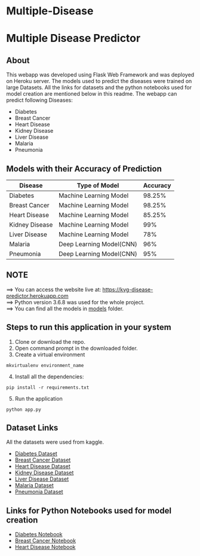 # Multiple-Disease

# Multiple Disease Predictor

## About

This webapp was developed using Flask Web Framework and was deployed on Heroku server. The models used to predict the diseases were trained on large Datasets. All the links for datasets and the python notebooks used for model creation are mentioned below in this readme. The webapp can predict following Diseases:

- Diabetes
- Breast Cancer
- Heart Disease
- Kidney Disease
- Liver Disease
- Malaria
- Pneumonia

## Models with their Accuracy of Prediction

| Disease        | Type of Model            | Accuracy |
| -------------- | ------------------------ | -------- |
| Diabetes       | Machine Learning Model   | 98.25%   |
| Breast Cancer  | Machine Learning Model   | 98.25%   |
| Heart Disease  | Machine Learning Model   | 85.25%   |
| Kidney Disease | Machine Learning Model   | 99%      |
| Liver Disease  | Machine Learning Model   | 78%      |
| Malaria        | Deep Learning Model(CNN) | 96%      |
| Pneumonia      | Deep Learning Model(CNN) | 95%      |

## NOTE

==> You can access the website live at: https://kvg-disease-predictor.herokuapp.com <br>
==> Python version 3.6.8 was used for the whole project.<br>
==> You can find all the models in [models](https://github.com/venugopalkadamba/Multi_Disease_Predictor/tree/master/models) folder.

## Steps to run this application in your system

1. Clone or download the repo.
2. Open command prompt in the downloaded folder.
3. Create a virtual environment

```
mkvirtualenv environment_name
```

4. Install all the dependencies:

```
pip install -r requirements.txt
```

5. Run the application

```
python app.py
```

## Dataset Links

All the datasets were used from kaggle.

- [Diabetes Dataset](https://www.kaggle.com/uciml/pima-indians-diabetes-database)
- [Breast Cancer Dataset](https://www.kaggle.com/uciml/breast-cancer-wisconsin-data)
- [Heart Disease Dataset](https://www.kaggle.com/ronitf/heart-disease-uci)
- [Kidney Disease Dataset](https://www.kaggle.com/mansoordaku/ckdisease)
- [Liver Disease Dataset](https://www.kaggle.com/uciml/indian-liver-patient-records)
- [Malaria Dataset](https://www.kaggle.com/iarunava/cell-images-for-detecting-malaria)
- [Pneumonia Dataset](https://www.kaggle.com/paultimothymooney/chest-xray-pneumonia)

## Links for Python Notebooks used for model creation

- [Diabetes Notebook](https://github.com/Pragati01234/Multiple-Disease/blob/main/Diabetes_model_for_API.ipynb)
- [Breast Cancer Notebook](https://github.com/venugopalkadamba/Multi_Disease_Predictor/blob/master/Python%20Notebooks/Cancer_Prediction.ipynb)
- [Heart Disease Notebook](https://github.com/Pragati01234/Heart-Disease/blob/main/Heart_Disease_project.ipynb)
